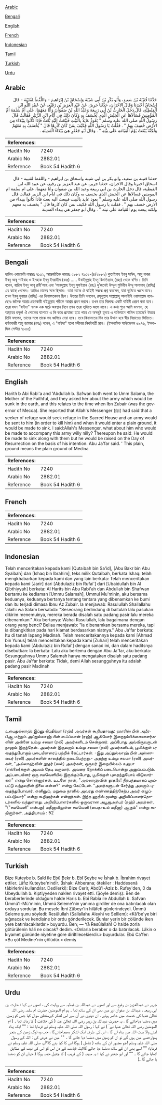 [Arabic](#arabic)

[Bengali](#bengali)

[English](#english)

[French](#french)

[Indonesian](#indonesian)

[Tamil](#tamil)

[Turkish](#turkish)

[Urdu](#urdu)

## Arabic


<div dir="rtl" lang="ar" style={{fontSize:'larger',backgroundColor:'#f8f9fa',padding:20}}>
حَدَّثَنَا قُتَيْبَةُ بْنُ سَعِيدٍ، وَأَبُو بَكْرِ بْنُ أَبِي شَيْبَةَ وَإِسْحَاقُ بْنُ إِبْرَاهِيمَ - وَاللَّفْظُ لِقُتَيْبَةَ - قَالَ إِسْحَاقُ أَخْبَرَنَا وَقَالَ الآخَرَانِ، حَدَّثَنَا جَرِيرٌ، عَنْ عَبْدِ الْعَزِيزِ بْنِ رُفَيْعٍ، عَنْ عُبَيْدِ اللَّهِ ابْنِ الْقِبْطِيَّةِ، قَالَ دَخَلَ الْحَارِثُ بْنُ أَبِي رَبِيعَةَ وَعَبْدُ اللَّهِ بْنُ صَفْوَانَ وَأَنَا مَعَهُمَا، عَلَى أُمِّ سَلَمَةَ أُمِّ الْمُؤْمِنِينَ فَسَأَلاَهَا عَنِ الْجَيْشِ الَّذِي يُخْسَفُ بِهِ وَكَانَ ذَلِكَ فِي أَيَّامِ ابْنِ الزُّبَيْرِ فَقَالَتْ قَالَ رَسُولُ اللَّهِ صلى الله عليه وسلم ‏"‏ يَعُوذُ عَائِذٌ بِالْبَيْتِ فَيُبْعَثُ إِلَيْهِ بَعْثٌ فَإِذَا كَانُوا بِبَيْدَاءَ مِنَ الأَرْضِ خُسِفَ بِهِمْ ‏"‏ ‏.‏ فَقُلْتُ يَا رَسُولَ اللَّهِ فَكَيْفَ بِمَنْ كَانَ كَارِهًا قَالَ ‏"‏ يُخْسَفُ بِهِ مَعَهُمْ وَلَكِنَّهُ يُبْعَثُ يَوْمَ الْقِيَامَةِ عَلَى نِيَّتِهِ ‏"‏ ‏.‏ وَقَالَ أَبُو جَعْفَرٍ هِيَ بَيْدَاءُ الْمَدِينَةِ ‏.‏
</div>
<div style={{backgroundColor:'#f8f9fa',padding:20, marginBottom: 10}}><table> <thead> <tr> <th>References:</th> <th></th> </tr> </thead> <tbody><tr><td>Hadith No</td><td>7240</td></tr><tr><td>Arabic No</td><td>2882.01</td></tr><tr><td>Reference</td><td>Book 54 Hadith 6</td></tr></tbody></table></div>


<div dir="rtl" lang="ar" style={{fontSize:'larger',backgroundColor:'#f8f9fa',padding:20}}>
حدثنا قتيبة بن سعيد، وابو بكر بن ابي شيبة واسحاق بن ابراهيم - واللفظ لقتيبة - قال اسحاق اخبرنا وقال الاخران، حدثنا جرير، عن عبد العزيز بن رفيع، عن عبيد الله ابن القبطية، قال دخل الحارث بن ابي ربيعة وعبد الله بن صفوان وانا معهما، على ام سلمة ام المومنين فسالاها عن الجيش الذي يخسف به وكان ذلك في ايام ابن الزبير فقالت قال رسول الله صلى الله عليه وسلم " يعوذ عايذ بالبيت فيبعث اليه بعث فاذا كانوا ببيداء من الارض خسف بهم " . فقلت يا رسول الله فكيف بمن كان كارها قال " يخسف به معهم ولكنه يبعث يوم القيامة على نيته " . وقال ابو جعفر هي بيداء المدينة
</div>
<div style={{backgroundColor:'#f8f9fa',padding:20, marginBottom: 10}}><table> <thead> <tr> <th>References:</th> <th></th> </tr> </thead> <tbody><tr><td>Hadith No</td><td>7240</td></tr><tr><td>Arabic No</td><td>2882.01</td></tr><tr><td>Reference</td><td>Book 54 Hadith 6</td></tr></tbody></table></div>

## Bengali


<div dir="ltr" lang="bn" style={{fontSize:'larger',backgroundColor:'#f8f9fa',padding:20}}>
হাদিস একাডেমি নাম্বারঃ ৭১৩২, আন্তর্জাতিক নাম্বারঃ ২৮৮২ ৭১৩২-(৪/২৮৮২) কুতাইবাহ ইবনু সাঈদ, আবু বাকর ইবনু আবূ শাইবাহ ও ইসহাক ইবনু ইবরাহীম (রহঃ) ..... উবাইদুল্লাহ ইবনু কিবতিয়্যাহ্ (রহঃ) থেকে বর্ণিত। তিনি বলেন, হারিস ইবনু আবূ রাবী’আহ এবং ‘আবদুল্লাহ ইবনু সুফইয়ান (রহঃ) দু’জনেই উম্মুল মুমিনীন উম্মু সালামাহ্ (রাযিঃ) এর কাছে গেলেন। আমিও তাদের সঙ্গে ছিলাম। তারা তাকে ঐ বাহিনী সম্বন্ধে প্রশ্ন করলেন, যারা ভূমিতে ধ্বসে যাবে। তখন ইবনু যুবায়র (রাযিঃ) এর খিলাফতকাল ছিল। উত্তরে তিনি বললেন, রসূলুল্লাহ সাল্লাল্লাহু আলাইহি ওয়াসাল্লাম বলেছেনঃ জনৈক আশ্রয় গ্রহণকারী বাইতুল্লাহ শরীফে আশ্রয় গ্রহণ করবে। তখন তার বিরুদ্ধে একটি বাহিনী প্রেরণ করা হবে। তারা যখন “বাইদা” নামক এক মাঠে অবস্থান নিবে তখন তারা ভূমিতে ধ্বসে যাবে। এ কথা শুনে আমি বললাম, হে আল্লাহর রসূল! ঐ লোকের ব্যাপারে এ কি করে প্রযোজ্য হতে পারে যে অসন্তুষ্ট হৃদয়ে এ অভিযানে শামিল হয়েছে? উত্তরে তিনি বললেন, তাদের সঙ্গে তাকে সহ ধ্বসিয়ে দেয়া হবে। তবে কিয়ামতের দিন তার উত্থান হবে স্বীয় নিয়াতের ভিত্তিতে। বর্ণনাকারী আবু জাফার (রহঃ) বলেন, এ "বাইদা" হলো মদীনার নিকটবর্তী স্থান। (ইসলামিক ফাউন্ডেশন ৬৯৭৬, ইসলামিক সেন্টার ৭০৩৩)
</div>
<div style={{backgroundColor:'#f8f9fa',padding:20, marginBottom: 10}}><table> <thead> <tr> <th>References:</th> <th></th> </tr> </thead> <tbody><tr><td>Hadith No</td><td>7240</td></tr><tr><td>Arabic No</td><td>2882.01</td></tr><tr><td>Reference</td><td>Book 54 Hadith 6</td></tr></tbody></table></div>

## English


<div dir="ltr" lang="en" style={{fontSize:'larger',backgroundColor:'#f8f9fa',padding:20}}>
Harith b Abi Rabi'a and 'Abdullah b. Safwan both went to Umm Salama, the Mother of the Faithful, and they asked her about the army which would be sunk in the earth, and this relates to the time when Ibn Zubair (was the governor of Mecca). She reported that Allah's Messenger (ﷺ) had said that a seeker of refuge would seek refuge in the Sacred House and an army would be sent to him (in order to kill him) and when it would enter a plain ground, it would be made to sink. I said:Allah's Messenger, what about him who would be made to accompany this army willy nilly? Thereupon he said: He would be made to sink along with them but he would be raised on the Day of Resurrection on the basis of his intention. Abu Ja'far said. ' This plain, ground means the plain ground of Medina
</div>
<div style={{backgroundColor:'#f8f9fa',padding:20, marginBottom: 10}}><table> <thead> <tr> <th>References:</th> <th></th> </tr> </thead> <tbody><tr><td>Hadith No</td><td>7240</td></tr><tr><td>Arabic No</td><td>2882.01</td></tr><tr><td>Reference</td><td>Book 54 Hadith 6</td></tr></tbody></table></div>

## French


<div dir="ltr" lang="fr" style={{fontSize:'larger',backgroundColor:'#f8f9fa',padding:20}}>

</div>
<div style={{backgroundColor:'#f8f9fa',padding:20, marginBottom: 10}}><table> <thead> <tr> <th>References:</th> <th></th> </tr> </thead> <tbody><tr><td>Hadith No</td><td>7240</td></tr><tr><td>Arabic No</td><td>2882.01</td></tr><tr><td>Reference</td><td>Book 54 Hadith 6</td></tr></tbody></table></div>

## Indonesian


<div dir="ltr" lang="id" style={{fontSize:'larger',backgroundColor:'#f8f9fa',padding:20}}>
Telah menceritakan kepada kami [Qutaibah bin Sa'id], [Abu Bakr bin Abu Syaibah] dan [Ishaq bin Ibrahim], teks milik Qutaibah, berkata Ishaq: telah mengkhabarkan kepada kami dan yang lain berkata: Telah menceritakan kepada kami [Jarir] dari [Abdulaziz bin Rufai'] dari [Ubaidullah bin Al Qibthiyyah] berkata: Al Harits bin Abu Rabi'ah dan Abdullah bin Shafwan bertamu ke kediaman [Ummu Salamah], Ummul Mu'minin, aku bersama keduanya, keduanya bertanya tentang tentara yang dibenamkan ke bumi dan itu terjadi dimasa Ibnu Az Zubair. Ia menjawab: Rasulullah Shallallahu 'alaihi wa Salam bersabda: "Seseorang berlindung di baitulah lalu pasukan dikirim menemuinya, mereka berada disalah satu padang pasir lalu mereka dibenamkan." Aku bertanya: Wahai Rasulullah, lalu bagaimana dengan orang yang benci? Beliau menjawab: "Ia dibenamkan bersama mereka, tapi ia dibangkitkan pada hari kiamat berdasarkan niatnya." Abu Ja'far berkata: Itu di tanah lapang Madinah. Telah menceritakannya kepada kami [Ahmad bin Yunus] telah menceritakan kepada kami [Zuhair] telah menceritakan kepada kami [Abdulaziz bin Rufai'] dengan sanad ini, dan dalam haditsnya disebutkan: Ia berkata: Lalu aku bertemu dengan Abu Ja'far, aku berkata: Sesungguhnya Ummu Salamah hanya mengatakan disalah satu padang pasir. Abu Ja'far berkata: Tidak, demi Allah sesungguhnya itu adalah padang pasir Madinah
</div>
<div style={{backgroundColor:'#f8f9fa',padding:20, marginBottom: 10}}><table> <thead> <tr> <th>References:</th> <th></th> </tr> </thead> <tbody><tr><td>Hadith No</td><td>7240</td></tr><tr><td>Arabic No</td><td>2882.01</td></tr><tr><td>Reference</td><td>Book 54 Hadith 6</td></tr></tbody></table></div>

## Tamil


<div dir="ltr" lang="ta" style={{fontSize:'larger',backgroundColor:'#f8f9fa',padding:20}}>
உபைதுல்லாஹ் இப்னு கிப்திய்யா (ரஹ்) அவர்கள் கூறியதாவது: ஹாரிஸ் பின் அபீரபீஆ மற்றும் அப்துல்லாஹ் பின் ஸஃப்வான் (ரஹ்) ஆகியோர் இறைநம்பிக்கையாளர்களின் அன்னை உம்மு சலமா (ரலி) அவர்களிடம் சென்றனர். அப்போது அவ்விருவருடன் நானும் இருந்தேன். அவர்கள் இருவரும் உம்மு சலமா (ரலி) அவர்களிடம், பூமிக்குள் புதைந்துபோகும் படையினரைப் பற்றிக் கேட்டார்கள். -இது அப்துல்லாஹ் பின் அஸ்ஸுபைர் (ரலி) அவர்களின் காலத்தில் நடைபெற்றது.- அதற்கு உம்மு சலமா (ரலி) அவர்கள், "அல்லாஹ்வின் தூதர் (ஸல்) அவர்கள், ஒருவர் இறையில்லம் கஅபா (எல்லை)க்குள் அபயம் தேடி வருவார். அவரை நோக்கிப் படையொன்று அனுப்பப்படும். அப்படையினர் ஒரு சமவெளியில் இருக்கும்போது, பூமிக்குள் புதைந்துபோய் விடுவார்கள்" என்று சொன்னார்கள். உடனே நான், "அல்லாஹ்வின் தூதரே! நிர்பந்தமாகப் புறப்பட்டு வந்தவரின் நிலை என்ன?" என்று கேட்டேன். "அவர்களுடன் சேர்த்து அவரும் புதைந்துபோவார். எனினும், மறுமை நாளில் அவரது எண்ணத்திற்கேற்ப அவர் எழுப்பப்படுவார்" என்று கூறினார்கள் என்றார்கள். இந்த ஹதீஸ் மூன்று அறிவிப்பாளர்தொடர்களில் வந்துள்ளது. அறிவிப்பாளர்களில் ஒருவரான அபூஜஅஃபர் (ரஹ்) அவர்கள், "("சமவெளி" என்பது) மதீனாவிலுள்ள சமவெளி (பைதாஉல் மதீனா) ஆகும்" என்று கூறினார்கள். அத்தியாயம் : 52
</div>
<div style={{backgroundColor:'#f8f9fa',padding:20, marginBottom: 10}}><table> <thead> <tr> <th>References:</th> <th></th> </tr> </thead> <tbody><tr><td>Hadith No</td><td>7240</td></tr><tr><td>Arabic No</td><td>2882.01</td></tr><tr><td>Reference</td><td>Book 54 Hadith 6</td></tr></tbody></table></div>

## Turkish


<div dir="ltr" lang="tr" style={{fontSize:'larger',backgroundColor:'#f8f9fa',padding:20}}>
Bize Kuteybe b. Saîd ile Ebû Bekr b. Ebî Şeybe ve İshak b. İbrahim rivayet ettiler. Lâfız Kuteybe'nindİr. (İshak: Ahberana; ötekiler : Haddesenâ tâbirlerini kullandılar. Dedilerki): Bize Cerir, Abdû'l-Aziz b. Rufey'den, 0 da Ubeydullah b. Kıptiyyeden naklen rivayet etti. (Şöyle demiş): Ben de beraberlerinde olduğum halde Haris b. Ebî Rabîa ile Abdullah b. Safvan Ümmü'l-Mü'minin, Ümmü Seleme'nin yanıma girdiler de ona batırılacak olan orduyu sordular. Bu mesele İbni Zübeyr'in hilâfeti günlerindeydi. Ümmü Seleme şunu söyledi: Resûlullah (Sallallahu Aleyhi ve Selllem): «Kâ'be'ye biri sığınacak ve kendisine bir ordu gönderilecek. Bunlar yerin bir çölünde iken yere batırılacaklardır.» buyurdu. Ben; — Yâ Resûlallah! O halde zorla götürülenin hâli ne olacak? dedim. «Onlarla beraber o da batırılacak. Lâkin o kıyamet gününde niyetine göre diriltilecekierdir.» buyurdular. Ebû Ca'fer: «Bu çöl Medine'nin çölüdür.» demiş
</div>
<div style={{backgroundColor:'#f8f9fa',padding:20, marginBottom: 10}}><table> <thead> <tr> <th>References:</th> <th></th> </tr> </thead> <tbody><tr><td>Hadith No</td><td>7240</td></tr><tr><td>Arabic No</td><td>2882.01</td></tr><tr><td>Reference</td><td>Book 54 Hadith 6</td></tr></tbody></table></div>

## Urdu


<div dir="rtl" lang="ur" style={{fontSize:'larger',backgroundColor:'#f8f9fa',padding:20}}>
جریر نے عبدالعزیز بن رفیع سے اور انھوں نے عبداللہ بن قبطیہ سے روایت کی ، انھوں نے کہا : حارث بن ابی ربیعہ ، عبداللہ بن صفوان اور میں بھی ان کے ساتھ تھا ۔ ہم ام المومنین حضرت ام سلمہ رضی اللہ تعالیٰ عنہا کی خدمت میں حاضر ہوئے ، ان دونوں نے اُن سے اس لشکر کےمتعلق سوال کیا جس کو زمین میں دھنسا دیاجائے گا ، یہ حضرت عبداللہ بن زبیر رضی اللہ تعالیٰ عنہ ( کی خلافت ) کا زمانہ تھا ۔ ( ام المومنین رضی اللہ تعالیٰ عنہا نے ٓ ) نے کہا : رسول اللہ صلی اللہ علیہ وسلم نے فرمایا تھا : "" ایک پناہ لینے والا بیت اللہ میں پناہ لے گا ، اس کی طرف ایک لشکر بھیجاجائےگا ، جب وہ لوگ زمین کے بنجر ہموارحصے میں ہوں گے تو ان کو زمین میں دھنسا دیا جائے گا ۔ "" میں نے عرض کی : اللہ کے رسول صلی اللہ علیہ وسلم !جو مجبور ان کے ساتھ ( شامل ) ہوگا اس کا کیا بنے گا؟آپ صلی اللہ علیہ وسلم نے فرمایا؛ "" اسے بھی ان کے ساتھ دھنسا دیا جائے گاالبتہ قیامت کے دن اس کو اس کی نیت کے مطابق اٹھایا جائے گا ۔ "" اور ابو جعفر نے کہا : یہ مدینہ ( کے قریب ) کا چٹیل حصہ ہوگا ( جہاں ان کو دھنسا یا جائے گا ۔)
</div>
<div style={{backgroundColor:'#f8f9fa',padding:20, marginBottom: 10}}><table> <thead> <tr> <th>References:</th> <th></th> </tr> </thead> <tbody><tr><td>Hadith No</td><td>7240</td></tr><tr><td>Arabic No</td><td>2882.01</td></tr><tr><td>Reference</td><td>Book 54 Hadith 6</td></tr></tbody></table></div>
